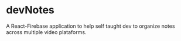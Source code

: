 # devNotes
A React-Firebase application to help self taught dev to organize notes across multiple video plataforms.
